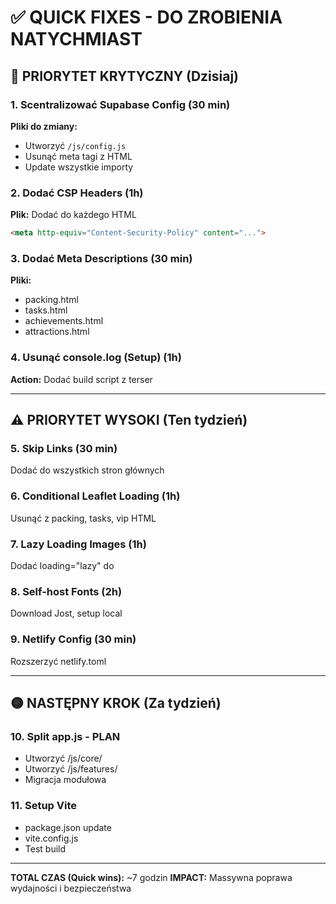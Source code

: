 # ✅ QUICK FIXES - DO ZROBIENIA NATYCHMIAST

## 🔴 PRIORYTET KRYTYCZNY (Dzisiaj)

### 1. Scentralizować Supabase Config (30 min)
**Pliki do zmiany:**
- Utworzyć `/js/config.js`
- Usunąć meta tagi z HTML
- Update wszystkie importy

### 2. Dodać CSP Headers (1h)
**Plik:** Dodać do każdego HTML
```html
<meta http-equiv="Content-Security-Policy" content="...">
```

### 3. Dodać Meta Descriptions (30 min)
**Pliki:**
- packing.html
- tasks.html
- achievements.html
- attractions.html

### 4. Usunąć console.log (Setup) (1h)
**Action:** Dodać build script z terser

---

## ⚠️ PRIORYTET WYSOKI (Ten tydzień)

### 5. Skip Links (30 min)
Dodać do wszystkich stron głównych

### 6. Conditional Leaflet Loading (1h)
Usunąć z packing, tasks, vip HTML

### 7. Lazy Loading Images (1h)
Dodać loading="lazy" do <img>

### 8. Self-host Fonts (2h)
Download Jost, setup local

### 9. Netlify Config (30 min)
Rozszerzyć netlify.toml

---

## 🟡 NASTĘPNY KROK (Za tydzień)

### 10. Split app.js - PLAN
- Utworzyć /js/core/
- Utworzyć /js/features/
- Migracja modułowa

### 11. Setup Vite
- package.json update
- vite.config.js
- Test build

---

**TOTAL CZAS (Quick wins):** ~7 godzin
**IMPACT:** Massywna poprawa wydajności i bezpieczeństwa
